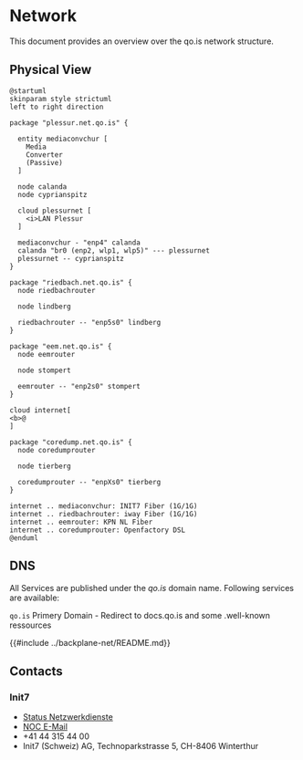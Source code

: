 # Network

This document provides an overview over the qo.is network structure.

## Physical View

```plantuml
@startuml
skinparam style strictuml
left to right direction

package "plessur.net.qo.is" {

  entity mediaconvchur [
    Media
    Converter
    (Passive)
  ]

  node calanda 
  node cyprianspitz
  
  cloud plessurnet [
    <i>LAN Plessur
  ]
  
  mediaconvchur - "enp4" calanda
  calanda "br0 (enp2, wlp1, wlp5)" --- plessurnet
  plessurnet -- cyprianspitz
} 

package "riedbach.net.qo.is" {
  node riedbachrouter

  node lindberg

  riedbachrouter -- "enp5s0" lindberg
}

package "eem.net.qo.is" {
  node eemrouter

  node stompert

  eemrouter -- "enp2s0" stompert
}

cloud internet[
<b>@
]

package "coredump.net.qo.is" {
  node coredumprouter

  node tierberg

  coredumprouter -- "enpXs0" tierberg
}

internet .. mediaconvchur: INIT7 Fiber (1G/1G)
internet .. riedbachrouter: iway Fiber (1G/1G)
internet .. eemrouter: KPN NL Fiber
internet .. coredumprouter: Openfactory DSL
@enduml
```

## DNS

All Services are published under the *qo.is* domain name. Following services are available:

`qo.is` Primery Domain - Redirect to docs.qo.is and some .well-known ressources

{{#include ../backplane-net/README.md}}

## Contacts

### Init7

- [Status Netzwerkdienste](https://www.init7.net/status/)
- [NOC E-Mail](mailto:noc@init7.net)
- +41 44 315 44 00
- Init7 (Schweiz) AG, Technoparkstrasse 5, CH-8406 Winterthur
